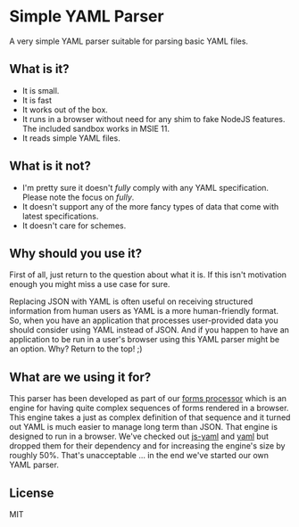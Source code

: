 # Simple YAML Parser

A very simple YAML parser suitable for parsing basic YAML files.

## What is it?

* It is small.
* It is fast
* It works out of the box.
* It runs in a browser without need for any shim to fake NodeJS features. The included sandbox works in MSIE 11.
* It reads simple YAML files.

## What is it not?

* I'm pretty sure it doesn't _fully_ comply with any YAML specification. Please note the focus on _fully_.
* It doesn't support any of the more fancy types of data that come with latest specifications.
* It doesn't care for schemes.

## Why should you use it?

First of all, just return to the question about what it is. If this isn't motivation enough you might miss a use case for sure.

Replacing JSON with YAML is often useful on receiving structured information from human users as YAML is a more human-friendly format. So, when you have an application that processes user-provided data you should consider using YAML instead of JSON. And if you happen to have an application to be run in a user's browser using this YAML parser might be an option. Why? Return to the top! ;)

## What are we using it for?

This parser has been developed as part of our [forms processor](https://www.npmjs.com/package/forms-processor) which is an engine for having quite complex sequences of forms rendered in a browser. This engine takes a just as complex definition of that sequence and it turned out YAML is much easier to manage long term than JSON. That engine is designed to run in a browser. We've checked out [js-yaml](https://www.npmjs.com/package/js-yaml) and [yaml](https://www.npmjs.com/package/yaml) but dropped them for their dependency and for increasing the engine's size by roughly 50%. That's unacceptable ... in the end we've started our own YAML parser.

## License

MIT
